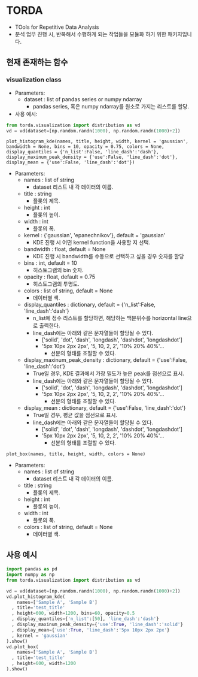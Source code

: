 # TORDA
- TOols for Repetitive Data Analysis
- 분석 업무 진행 시, 반복해서 수행하게 되는 작업들을 모듈화 하기 위한 패키지입니다.

## 현재 존재하는 함수
### visualization class
- Parameters:
    - dataset : list of pandas series or numpy ndarray
        - pandas series, 혹은 numpy ndarray를 원소로 가지는 리스트를 할당.
- 사용 예시:
```python
from torda.visualization import distribution as vd
vd = vd(dataset=[np.random.randn(1000), np.random.randn(1000)+2])
```

`plot_histogram_kde(names, title, height, width, kernel = 'gaussian', bandwidth = None, bins = 10, opacity = 0.75, colors = None, display_quantiles = {'n_list':False, 'line_dash':'dash'}, display_maxinum_peak_density = {'use':False, 'line_dash':'dot'}, display_mean = {'use':False, 'line_dash':'dot'})`
- Parameters:
    - names : list of string
        - dataset 리스트 내 각 데이터의 이름.
    - title : string
        - 플롯의 제목.
    - height : int
        - 플롯의 높이.
    - width : int
        - 플롯의 폭.
    - kernel : {'gaussian', 'epanechnikov'}, default = 'gaussian'
        - KDE 진행 시 어떤 kernel function을 사용할 지 선택.
    - bandwidth : float, default = None
        - KDE 진행 시 bandwidth를 수동으로 선택하고 싶을 경우 숫자를 할당
    - bins : int, default = 10
        - 히스토그램의 bin 숫자.
    - opacity : float, default = 0.75
        - 히스토그램의 투명도.
    - colors : list of string, default = None
        - 데이터별 색.
    - display_quantiles : dictionary, default = {'n_list':False, 'line_dash':'dash'}
        - n_list에 정수 리스트를 할당하면, 해당하는 백분위수를 horizontal line으로 출력한다.
        - line_dash에는 아래와 같은 문자열들이 할당될 수 있다.
            - ['solid', 'dot', 'dash', 'longdash', 'dashdot', 'longdashdot']
            - '5px 10px 2px 2px', '5, 10, 2, 2', '10% 20% 40%'...
                - 선분의 형태를 조절할 수 있다.
    - display_maxinum_peak_density : dictionary, default = {'use':False, 'line_dash':'dot'}
        - True일 경우, KDE 결과에서 가장 밀도가 높은 peak를 점선으로 표시.
        - line_dash에는 아래와 같은 문자열들이 할당될 수 있다.
            - ['solid', 'dot', 'dash', 'longdash', 'dashdot', 'longdashdot']
            - '5px 10px 2px 2px', '5, 10, 2, 2', '10% 20% 40%'...
                - 선분의 형태를 조절할 수 있다.
    - display_mean : dictionary, default = {'use':False, 'line_dash':'dot'}
        - True일 경우, 평균 값을 점선으로 표시.
        - line_dash에는 아래와 같은 문자열들이 할당될 수 있다.
            - ['solid', 'dot', 'dash', 'longdash', 'dashdot', 'longdashdot']
            - '5px 10px 2px 2px', '5, 10, 2, 2', '10% 20% 40%'...
                - 선분의 형태를 조절할 수 있다.

`plot_box(names, title, height, width, colors = None)`
- Parameters:
    - names : list of string
        - dataset 리스트 내 각 데이터의 이름.
    - title : string
        - 플롯의 제목.
    - height : int
        - 플롯의 높이.
    - width : int
        - 플롯의 폭.
    - colors : list of string, default = None
        - 데이터별 색.

## 사용 예시
```Python
import pandas as pd
import numpy as np
from torda.visualization import distribution as vd

vd = vd(dataset=[np.random.randn(1000), np.random.randn(1000)+2])
vd.plot_histogram_kde(
    names=['Sample A', 'Sample B']
  , title='test_title'
  , height=600, width=1200, bins=60, opacity=0.5
  , display_quantiles={'n_list':[50], 'line_dash':'dash'}
  , display_maxinum_peak_density={'use':True, 'line_dash':'solid'}
  , display_mean={'use':True, 'line_dash':'5px 10px 2px 2px'}
  , kernel = 'gaussian'
).show()
vd.plot_box(
    names=['Sample A', 'Sample B']
  , title='test_title'
  , height=600, width=1200
).show()
```
